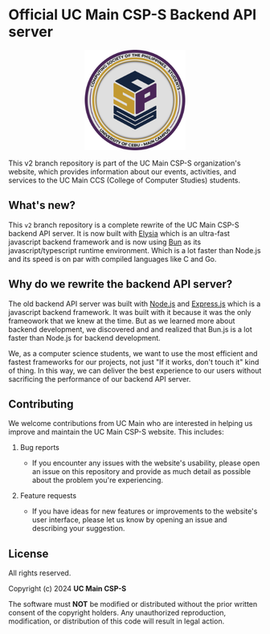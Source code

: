 # Official UC Main CSP-S Backend API server

<p align="center">
    <img width="200" height="200" src="https://raw.githubusercontent.com/csps/.github/main/images/CSPS_LOGO.png">
</p>

This v2 branch repository is part of the UC Main CSP-S organization's website, which provides information about our events, activities, and services to the UC Main CCS (College of Computer Studies) students.

## What's new?

This `v2` branch repository is a complete rewrite of the UC Main CSP-S backend API server. It is now built with [Elysia](https://elysiajs.com/) which is an ultra-fast javascript backend framework and is now using [Bun](https://bun.sh/) as its javascript/typescript runtime environment. Which is a lot faster than Node.js and its speed is on par with compiled languages like C and Go.

## Why do we rewrite the backend API server?

The old backend API server was built with [Node.js](https://nodejs.org/en/) and [Express.js](https://expressjs.com/) which is a javascript backend framework. It was built with it because it was the only frameowork that we knew at the time. But as we learned more about backend development, we discovered and and realized that Bun.js is a lot faster than Node.js for backend development. 

We, as a computer science students, we want to use the most efficient and fastest frameworks for our projects, not just "If it works, don't touch it" kind of thing. In this way, we can deliver the best experience to our users without sacrificing the performance of our backend API server.

## Contributing

We welcome contributions from UC Main who are interested in helping us improve and maintain the UC Main CSP-S website. This includes:

1. Bug reports
   - If you encounter any issues with the website's usability, please open an issue on this repository and provide as much detail as possible about the problem you're experiencing.

2. Feature requests
   - If you have ideas for new features or improvements to the website's user interface, please let us know by opening an issue and describing your suggestion.

## License

All rights reserved.

Copyright (c) 2024 **UC Main CSP-S**

The software must **NOT** be modified or distributed without the prior written consent of the copyright holders.
Any unauthorized reproduction, modification, or distribution of this code will result in legal action.